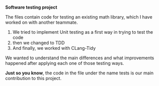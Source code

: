 **Software testing project**

The files contain code for testing an existing math library, which I have worked on with another teammate.

1. We tried to implement Unit testing as a first way in trying to test the code 
2. then we changed to TDD
3. And finally, we worked with CLang-Tidy 

We wanted to understand the main differences and what improvements happened after applying each one of those testing ways.

**Just so you know**, the code in the file under the name tests is our main contribution to this project.
